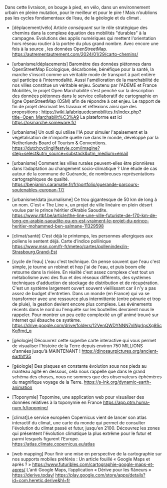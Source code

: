 Dans cette livraison, on bouge à pied, en vélo, dans un environnement urbain en pleine mutation, pour le meilleur et pour le pire ! Mais n’oublions pas les cycles fondamentaux de l’eau, de la géologie et du climat .


- [déplacement/vélo] Article *conséquent* sur le rôle stratégique des chemins dans la complexe équation des mobilités "durables" à la campagne. Evolutions des applis numériques qui mettent l'orientation hors réseau routier à la portée du plus grand nombre. Avec encore une fois à la source , les données OpenStreetMap.
https://autrementautrement.com/2024/01/29/carto-chemins/

- [urbanisme/déplacements] Baromètre des données piétonnes dans OpenStreetMap
Ecologique, décarbonée, bénéfique pour la santé, la marche s’inscrit comme un véritable mode de transport à part entière qui participe à l’intermodalité. Aussi l'amélioration de la marchabilité de nos villes constitue un véritable enjeu.
Soutenu par l'ADEME et France Mobilités, le projet Open Marchabilité s'est penché sur la description des données piétonnes dans le service collaboratif de cartographie en ligne OpenStreetMap (OSM) afin de répondre à cet enjeu.
Le rapport de fin de projet décrivant les travaux et réflexions ainsi que des propositions : https://wiki.lafabriquedesmobilites.fr/index.php?title=Open_Marchabilit%C3%A9
La plateforme est ici  https://osmarche.someware.fr/


- [urbanisme] Un outil qui utilise l'IA pour simuler l'apaisement et la végétalisation de n'importe quelle rue dans le monde, développé par la Netherlands Board of Tourism & Conventions.
https://dutchcyclinglifestyle.com/imagine?step=select&utm_source=substack&utm_medium=email

- [urbanisme] Comment les villes rurales peuvent-elles être pionnières dans l’adaptation au changement socio-climatique ? Une étude de cas autour de la commune de Guérande, de nombreuses représentations cartographiques de qualité.
https://benjamin.caramatie.fr/fr/portfolio/guerande-parcours-soutenables-europan-17/


- [urbanisme/data journalisme] Ce trou gigantesque de 50 km de long à un nom. C'est « The Line », un projet de ville linéaire en plein désert voulue par le prince héritier d’Arabie Saoudite.
https://www.rtbf.be/article/the-line-une-ville-futuriste-de-170-km-de-long-en-arabie-saoudite-ou-en-est-vraiment-le-projet-du-prince-heritier-mohammed-ben-salmane-11329598


- [climat/santé] C’est déjà le printemps, les personnes allergiques aux pollens le sentent déjà. Carte d’indice pollinique
https://www.msn.com/fr-fr/meteo/cartes/pollenindex/in-Strasbourg,Grand-Est

- [cycle de l’eau] L'eau c'est technique. On pense souvent que l'eau c'est simple, je tourne un robinet et hop j'ai de l'eau, et puis boom elle retourne dans la rivière. En réalité c'est assez complexe c'est tout un métabolisme avec des flux et des réseaux différents, des systèmes techniques d'adduction de stockage de distribution et de récupération. C'est un système largement ouvert souvent vieillissant car il n'y a pas assez de budget d'entretien. Dans un monde (en France) qui va se transformer avec une ressource plus intermittente (entre pénurie et trop de pluie), la gestion devient encore plus complexe. Les événements récents dans le nord ou l'enquête sur les bouteilles devraient nous le rappeler.
Pour montrer un peu cette complexité un gif animé trouvé sur internet qui ébauche ce système.
https://drive.google.com/drive/folders/12VenQWDYNNN7nlNgrIpsXg9ScKq9md_q


- [géologie] Découvrez cette superbe carte interactive qui vous permet de visualiser l'histoire de la Terre depuis environ 750 MILLIONS d'années jusqu'à MAINTENANT !
https://dinosaurpictures.org/ancient-earth#35

- [géologie] Des plaques en constante évolution sous nos pieds au manteau agité en dessous, cela nous rappelle que dans le grand schéma des choses, nous ne sommes que des observateurs éphémères du magnifique voyage de la Terre.
https://s-ink.org/dynamic-earth-animation


- [Toponymie] Topomine, une application web pour visualiser des données relatives à la toponymie en France
https://app.ptm.huma-num.fr/topomine/

- [climat]Le service européen Copernicus vient de lancer son atlas interactif du climat, une carte du monde qui permet de consulter l'évolution du climat passé et futur, jusqu'en 2100. Découvrez les zones qui présentent l'évolution climatique la plus extrême pour le futur et parmi lesquels figurent l’Europe.
https://atlas.climate.copernicus.eu/atlas

- [web mapping] Pour finir une  mise en perspective de la cartographie sur nos supports mobiles préférés :
Un article fouillé « Google Maps et après ? »
https://www.futuribles.com/cartographie-google-maps-et-apres/
L’anti Google Maps, l’application « Dérive pour les flâneurs »
https://derive.today/
https://play.google.com/store/apps/details?id=com.heretic.derive&hl=fr
